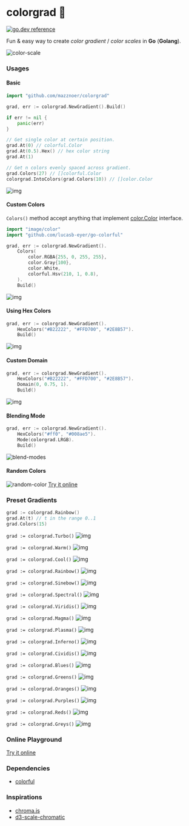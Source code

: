 # colorgrad 🎨

[![go.dev reference](https://img.shields.io/badge/go.dev-reference-007d9c?logo=go&logoColor=white&style=flat-square)](https://pkg.go.dev/github.com/mazznoer/colorgrad?tab=doc)

Fun & easy way to create _color gradient_ / _color scales_ in __Go__ (__Golang__).

![color-scale](img/color-scale-1.png)

### Usages

#### Basic

```go
import "github.com/mazznoer/colorgrad"
```

```go
grad, err := colorgrad.NewGradient().Build()

if err != nil {
    panic(err)
}

// Get single color at certain position.
grad.At(0) // colorful.Color
grad.At(0.5).Hex() // hex color string
grad.At(1)

// Get n colors evenly spaced across gradient.
grad.Colors(27) // []colorful.Color
colorgrad.IntoColors(grad.Colors(10)) // []color.Color
```

![img](img/black-to-white.png)

#### Custom Colors

`Colors()` method accept anything that implement [color.Color](https://golang.org/pkg/image/color/#Color) interface.

```go
import "image/color"
import "github.com/lucasb-eyer/go-colorful"

grad, err := colorgrad.NewGradient().
    Colors(
        color.RGBA{255, 0, 255, 255},
        color.Gray{100},
        color.White,
        colorful.Hsv(210, 1, 0.8),
    ).
    Build()
```

![img](img/basic-2.png)

#### Using Hex Colors

```go
grad, err := colorgrad.NewGradient().
    HexColors("#B22222", "#FFD700", "#2E8B57").
    Build()
```

![img](img/basic-hex.png)

#### Custom Domain

```go
grad, err := colorgrad.NewGradient().
    HexColors("#B22222", "#FFD700", "#2E8B57").
    Domain(0, 0.75, 1).
    Build()
```

![img](img/custom-domain.png)

#### Blending Mode

```go
grad, err := colorgrad.NewGradient().
    HexColors("#ff0", "#008ae5").
    Mode(colorgrad.LRGB).
    Build()
```
![blend-modes](img/blend-modes.png)

#### Random Colors

![random-color](img/random-cool.png)
[Try it online](https://play.golang.org/p/d67x9di4sAF)

### Preset Gradients

```go
grad := colorgrad.Rainbow()
grad.At(t) // t in the range 0..1
grad.Colors(15)
```

`grad := colorgrad.Turbo()`
![img](img/gradient-turbo.png)

`grad := colorgrad.Warm()`
![img](img/gradient-warm.png)

`grad := colorgrad.Cool()`
![img](img/gradient-cool.png)

`grad := colorgrad.Rainbow()`
![img](img/gradient-rainbow.png)

`grad := colorgrad.Sinebow()`
![img](img/gradient-sinebow.png)

`grad := colorgrad.Spectral()`
![img](img/gradient-spectral.png)

`grad := colorgrad.Viridis()`
![img](img/gradient-viridis.png)

`grad := colorgrad.Magma()`
![img](img/gradient-magma.png)

`grad := colorgrad.Plasma()`
![img](img/gradient-plasma.png)

`grad := colorgrad.Inferno()`
![img](img/gradient-inferno.png)

`grad := colorgrad.Cividis()`
![img](img/gradient-cividis.png)

`grad := colorgrad.Blues()`
![img](img/gradient-blues.png)

`grad := colorgrad.Greens()`
![img](img/gradient-greens.png)

`grad := colorgrad.Oranges()`
![img](img/gradient-oranges.png)

`grad := colorgrad.Purples()`
![img](img/gradient-purples.png)

`grad := colorgrad.Reds()`
![img](img/gradient-reds.png)

`grad := colorgrad.Greys()`
![img](img/gradient-greys.png)

### Online Playground

[Try it online](https://play.golang.org/p/rE8OI50PsQA)

### Dependencies

* [colorful](https://github.com/lucasb-eyer/go-colorful)

### Inspirations

* [chroma.js](https://github.com/gka/chroma.js)
* [d3-scale-chromatic](https://github.com/d3/d3-scale-chromatic/)
